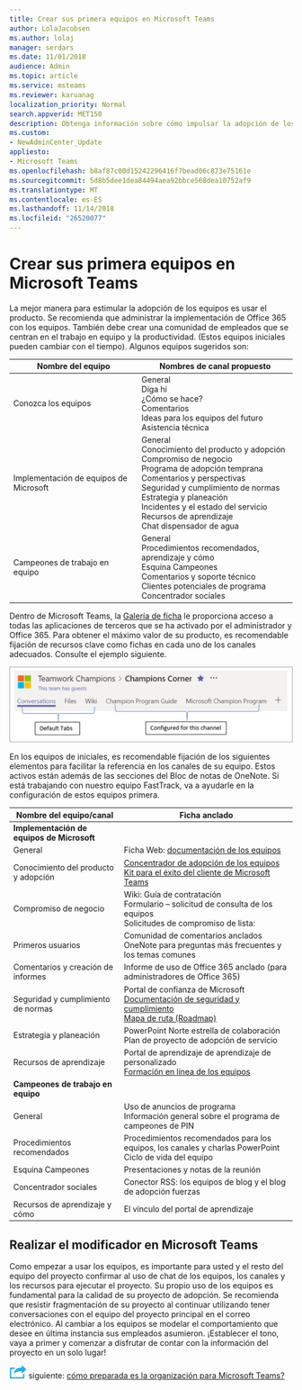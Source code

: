 ```yaml
---
title: Crear sus primera equipos en Microsoft Teams
author: LolaJacobsen
ms.author: lolaj
manager: serdars
ms.date: 11/01/2018
audience: Admin
ms.topic: article
ms.service: msteams
ms.reviewer: karuanag
localization_priority: Normal
search.appverid: MET150
description: Obtenga información sobre cómo impulsar la adopción de los equipos mediante el uso del producto.
ms.custom:
- NewAdminCenter_Update
appliesto:
- Microsoft Teams
ms.openlocfilehash: b8af87c00d15242296416f7bead06c873e75161e
ms.sourcegitcommit: 5d8b5dee1dea84494aea92bbce568dea10752af9
ms.translationtype: MT
ms.contentlocale: es-ES
ms.lasthandoff: 11/14/2018
ms.locfileid: "26520077"
---
```

# <a name="create-your-first-teams-in-microsoft-teams"></a>Crear sus primera equipos en Microsoft Teams

La mejor manera para estimular la adopción de los equipos es usar el producto. Se recomienda que administrar la implementación de Office 365 con los equipos. También debe crear una comunidad de empleados que se centran en el trabajo en equipo y la productividad. (Estos equipos iniciales pueden cambiar con el tiempo). Algunos equipos sugeridos son:

| Nombre del equipo | Nombres de canal propuesto |
| --------- | ---------------------- |
| Conozca los equipos | General</br> Diga hi</br> ¿Cómo se hace?</br>Comentarios </br> Ideas para los equipos del futuro </br> Asistencia técnica |
| Implementación de equipos de Microsoft | General <br/> Conocimiento del producto y adopción <br/> Compromiso de negocio <br/> Programa de adopción temprana <br/> Comentarios y perspectivas <br/> Seguridad y cumplimiento de normas <br/> Estrategia y planeación <br/> Incidentes y el estado del servicio <br/> Recursos de aprendizaje <br/> Chat dispensador de agua |
| Campeones de trabajo en equipo | General <br/> Procedimientos recomendados, aprendizaje y cómo <br/> Esquina Campeones <br/> Comentarios y soporte técnico <br/> Clientes potenciales de programa <br/> Concentrador sociales |

Dentro de Microsoft Teams, la [Galería de ficha](https://docs.microsoft.com/en-us/microsoftteams/platform/concepts/tabs/tabs-overview) le proporciona acceso a todas las aplicaciones de terceros que se ha activado por el administrador y Office 365. Para obtener el máximo valor de su producto, es recomendable fijación de recursos clave como fichas en cada uno de los canales adecuados. Consulte el ejemplo siguiente.

![Predeterminada y las fichas personalizadas](media/teams-adoption-tab-example.png)

En los equipos de iniciales, es recomendable fijación de los siguientes elementos para facilitar la referencia en los canales de su equipo. Estos activos están además de las secciones del Bloc de notas de OneNote. Si está trabajando con nuestro equipo FastTrack, va a ayudarle en la configuración de estos equipos primera. 

|Nombre del equipo/canal | Ficha anclado |
|----------------- | ---------- |
| **Implementación de equipos de Microsoft** ||
| General | Ficha Web: [documentación de los equipos](https://aka.ms/SuccessWithTeams) |
| Conocimiento del producto y adopción | [Concentrador de adopción de los equipos](https://aka.ms/DriveTeamsAdoption)<br/>[Kit para el éxito del cliente de Microsoft Teams](https://download.microsoft.com/download/A/E/9/AE984CD4-CF4B-41E7-9ABD-6735E3F01897/MicrosoftTeamsCustomerSuccessKit.zip)|
| Compromiso de negocio | Wiki: Guía de contratación<br/>Formulario – solicitud de consulta de los equipos<br/>Solicitudes de compromiso de lista: |
|Primeros usuarios | Comunidad de comentarios anclados <br/> OneNote para preguntas más frecuentes y los temas comunes |
| Comentarios y creación de informes | Informe de uso de Office 365 anclado (para administradores de Office 365) |
| Seguridad y cumplimiento de normas | Portal de confianza de Microsoft <br/> [Documentación de seguridad y cumplimiento](https://docs.microsoft.com/en-us/office365/securitycompliance/index)<br/> [Mapa de ruta (Roadmap)](https://docs.microsoft.com/office365/securitycompliance/security-roadmap) |
| Estrategia y planeación | PowerPoint Norte estrella de colaboración <br/> Plan de proyecto de adopción de servicio |
| Recursos de aprendizaje | Portal de aprendizaje de aprendizaje de personalizado <br/> [Formación en línea de los equipos](https://aka.ms/TeamsTraining) |
| **Campeones de trabajo en equipo**|  |
| General | Uso de anuncios de programa <br/> Información general sobre el programa de campeones de PIN |
| Procedimientos recomendados | Procedimientos recomendados para los equipos, los canales y charlas PowerPoint <br/> Ciclo de vida del equipo |
| Esquina Campeones | Presentaciones y notas de la reunión |
| Concentrador sociales | Conector RSS: los equipos de blog y el blog de adopción fuerzas |
| Recursos de aprendizaje y cómo | El vínculo del portal de aprendizaje |

## <a name="making-the-switch-to-microsoft-teams"></a>Realizar el modificador en Microsoft Teams

Como empezar a usar los equipos, es importante para usted y el resto del equipo del proyecto confirmar al uso de chat de los equipos, los canales y los recursos para ejecutar el proyecto. Su propio uso de los equipos es fundamental para la calidad de su proyecto de adopción. Se recomienda que resistir fragmentación de su proyecto al continuar utilizando tener conversaciones con el equipo del proyecto principal en el correo electrónico. Al cambiar a los equipos se modelar el comportamiento que desee en última instancia sus empleados asumieron. ¡Establecer el tono, vaya a primer y comenzar a disfrutar de contar con la información del proyecto en un solo lugar!  

![Icono de pasos siguiente](media/teams-adoption-next-icon.png) siguiente: [cómo preparada es la organización para Microsoft Teams?](teams-adoption-assess-readiness.md)